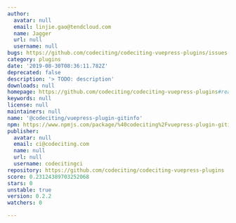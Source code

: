 ```yaml
---
author:
  avatar: null
  email: linjie.gao@tendcloud.com
  name: Jagger
  url: null
  username: null
bugs: https://github.com/codeciting/codeciting-vuepress-plugins/issues
category: plugins
date: '2019-08-30T08:36:11.782Z'
deprecated: false
description: '> TODO: description'
downloads: null
homepage: https://github.com/codeciting/codeciting-vuepress-plugins#readme
keywords: null
license: null
maintainers: null
name: '@codeciting/vuepress-plugin-gitinfo'
npm: https://www.npmjs.com/package/%40codeciting%2Fvuepress-plugin-gitinfo
publisher:
  avatar: null
  email: ci@codeciting.com
  name: null
  url: null
  username: codecitingci
repository: https://github.com/codeciting/codeciting-vuepress-plugins
score: 0.23124389703252068
stars: 0
unstable: true
version: 0.2.2
watchers: 0

---
```


